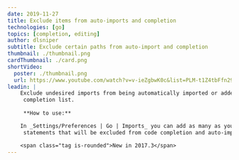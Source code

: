 ```yaml
---
date: 2019-11-27
title: Exclude items from auto-imports and completion
technologies: [go]
topics: [completion, editing]
author: dlsniper
subtitle: Exclude certain paths from auto-import and completion
thumbnail: ./thumbnail.png
cardThumbnail: ./card.png
shortVideo:
  poster: ./thumbnail.png
  url: https://www.youtube.com/watch?v=v-ieZgbwK0c&list=PLM-t1Z4tbFfn291KlSOQE_ulCAyzXO3uA
leadin: |
    Exclude undesired imports from being automatically imported or added to
     completion list.
     
     **How to use:**

    In _Settings/Preferences | Go | Imports_ you can add as many as you want import 
     statements that will be excluded from code completion and auto-import.

    <span class="tag is-rounded">New in 2017.3</span>
---
```

